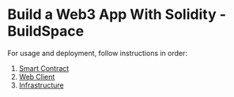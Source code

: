 # Build a Web3 App With Solidity - BuildSpace

For usage and deployment, follow instructions in order:

1. [Smart Contract](./smart-contracts/README.md)
2. [Web Client](./web-client/README.md)
3. [Infrastructure](./infra-aws/README.md)
